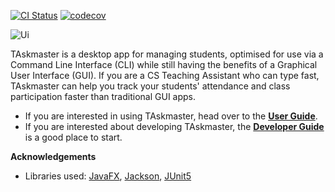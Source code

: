 [![CI Status](https://github.com/AY2021S1-CS2103-F09-1/tp/workflows/Java%20CI/badge.svg)](https://github.com/AY2021S1-CS2103-F09-1/tp/actions)
[![codecov](https://codecov.io/gh/se-edu/AY2021S1-CS2103-F09-1/tp/branch/master/graph/badge.svg)](https://codecov.io/gh/se-edu/AY2021S1-CS2103-F09-1/tp)

![Ui](images/Ui.png)

TAskmaster is a desktop app for managing students, optimised 
for use via a Command Line Interface (CLI) while still having 
the benefits of a Graphical User Interface (GUI). If you are a 
CS Teaching Assistant who can type fast, TAskmaster can help you 
track your students' attendance and class participation faster 
than traditional GUI apps.

* If you are interested in using TAskmaster, head over to the [**User Guide**](UserGuide.md).
* If you are interested about developing TAskmaster, the [**Developer Guide**](DeveloperGuide.md) is a good place to start.


**Acknowledgements**

* Libraries used: [JavaFX](https://openjfx.io/), [Jackson](https://github.com/FasterXML/jackson), [JUnit5](https://github.com/junit-team/junit5)
